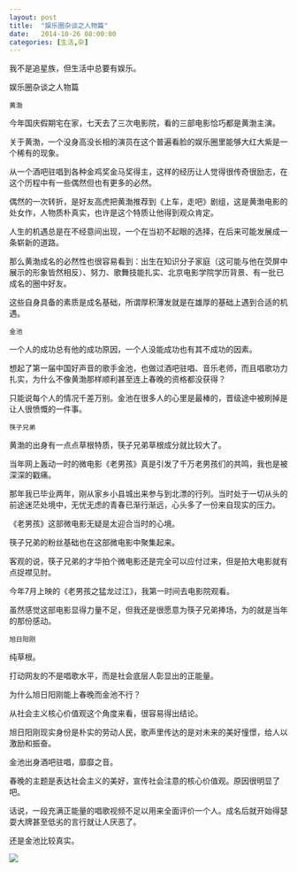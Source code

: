 ```yaml
---
layout: post
title:  "娱乐圈杂谈之人物篇"
date:   2014-10-26 08:00:00
categories: [生活,杂]
---
```


我不是追星族，但生活中总要有娱乐。

娱乐圈杂谈之人物篇

`黄渤`

今年国庆假期宅在家，七天去了三次电影院，看的三部电影恰巧都是黄渤主演。

关于黄渤，一个没身高没长相的演员在这个普遍看脸的娱乐圈里能够大红大紫是一个稀有的现象。

从一个酒吧驻唱到各种金鸡奖金马奖得主，这样的经历让人觉得很传奇很励志，在这个历程中有一些偶然但也有更多的必然。

偶然的一次转折，是好友高虎把黄渤推荐到《上车，走吧》剧组，这是黄渤电影的处女作，人物质朴真实，也许是这个特质让他得到观众肯定。

人生的机遇总是在不经意间出现，一个在当初不起眼的选择，在后来可能发展成一条崭新的道路。

那么黄渤成名的必然性也很容易看到：出生在知识分子家庭（这可能与他在荧屏中展示的形象皆然相反）、努力、歌舞技能扎实、北京电影学院学历背景、有一批已成名的圈中好友。

这些自身具备的素质是成名基础，所谓厚积薄发就是在雄厚的基础上遇到合适的机遇。

`金池`

一个人的成功总有他的成功原因，一个人没能成功也有其不成功的因素。

想起了第一届中国好声音的歌手金池，也做过酒吧驻唱、音乐老师，而且唱歌功力扎实，为什么不像黄渤那样顺利甚至连上春晚的资格都没获得？

只能说每个人的情况千差万别。金池在很多人的心里是最棒的，晋级途中被刷掉是让人很愤慨的一件事。

`筷子兄弟`

黄渤的出身有一点点草根特质，筷子兄弟草根成分就比较大了。

当年网上轰动一时的微电影《老男孩》真是引发了千万老男孩们的共鸣，我也是被深深的戳痛。

那年我已毕业两年，刚从家乡小县城出来参与到北漂的行列。当时处于一切从头的前途迷茫处境中，无忧无虑的青春已渐行渐远，心头多了一份来自现实的压力。

《老男孩》这部微电影无疑是太迎合当时的心境。

筷子兄弟的粉丝基础也在这部微电影中聚集起来。

客观的说，筷子兄弟的才华拍个微电影还是完全可以应付过来，但是拍大电影就有点捉襟见肘。

今年7月上映的《老男孩之猛龙过江》，我第一时间去电影院观看。

虽然感觉这部电影显得力量不足，但我还是很愿意为筷子兄弟捧场，为的就是当年的那份感动。

`旭日阳刚`

纯草根。

打动网友的不是唱歌水平，而是社会底层人彰显出的正能量。

为什么旭日阳刚能上春晚而金池不行？

从社会主义核心价值观这个角度来看，很容易得出结论。

旭日阳刚现实身份是朴实的劳动人民，歌声里传达的是对未来的美好憧憬，给人以激励和振奋。

金池出身酒吧驻唱，靡靡之音。

春晚的主题是表达社会主义的美好，宣传社会注意的核心价值观。原因很明显了吧。

话说，一段充满正能量的唱歌视频不足以用来全面评价一个人。成名后就开始得瑟耍大牌甚至低劣的言行就让人厌恶了。

还是金池比较真实。

![](http://img.my.csdn.net/uploads/201304/16/1366077877_2992.JPG)

<!--
![image](https://github.com/hanmbink.github.io/raw/master/pic/old-boy.jpg)
-->








